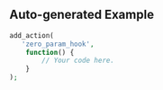 ## Auto-generated Example

```php
add_action(
   'zero_param_hook',
    function() {
        // Your code here.
    }
);
```